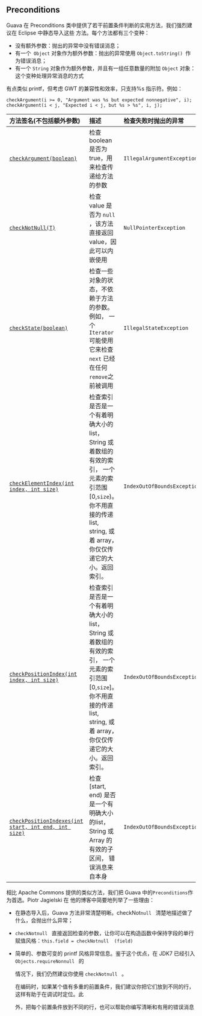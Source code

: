 ## Preconditions

Guava 在 Preconditions 类中提供了若干前置条件判断的实用方法，我们强烈建议在 Eclipse 中静态导入这些
方法。每个方法都有三个变种：



-  没有额外参数：抛出的异常中没有错误消息；
-  有一个` Object` 对象作为额外参数：抛出的异常使用 `Object.toString() `作为错误消息；
-  有一个 `String` 对象作为额外参数，并且有一组任意数量的附加 `Object` 对象：这个变种处理异常消息的方式

有点类似 printf，但考虑 GWT 的兼容性和效率，只支持%s 指示符。例如：

```
checkArgument(i >= 0, "Argument was %s but expected nonnegative", i);
checkArgument(i < j, "Expected i < j, but %s > %s", i, j);
```

| 方法签名(不包括额外参数)                            | 描述                                       | 检查失败时抛出的异常                             |
| :--------------------------------------- | :--------------------------------------- | :------------------------------------- |
| <a href='http://google.github.io/guava/releases/snapshot/api/docs/com/google/common/base/Preconditions.html#checkArgument(boolean)'><code>checkArgument(boolean)</code></a> | 检查 boolean 是否为 true，用来检查传递给方法的参数         | `IllegalArgumentException`             |
| <a href='http://google.github.io/guava/releases/snapshot/api/docs/com/google/common/base/Preconditions.html#checkNotNull(T)'><code>checkNotNull(T)</code></a> | 检查 value 是否为 `null `  ，该方法直接返回 value，因此可以内嵌使用 | `NullPointerException`                 |
| <a href='http://google.github.io/guava/releases/snapshot/api/docs/com/google/common/base/Preconditions.html#checkState(boolean)'><code>checkState(boolean)</code></a> | 检查一些对象的状态，不依赖于方法的参数。例如， 一个`Iterator`可能使用它来检查`next` 已经在任何`remove`之前被调用 | `IllegalStateException`                |
| <a href='http://google.github.io/guava/releases/snapshot/api/docs/com/google/common/base/Preconditions.html#checkElementIndex(int, int)'><code>checkElementIndex(int index, int size)</code></a> | 检查索引是否是一个有着明确大小的list，String 或着数组的有效的索引， 一个元素的索引范围[0,`size`)。你不用直接的传递list, string, 或着 array， 你仅仅传递它的大小。返回索引。 | `IndexOutOfBoundsException `           |
| <a href='http://google.github.io/guava/releases/snapshot/api/docs/com/google/common/base/Preconditions.html#checkPositionIndex(int, int)'><code>checkPositionIndex(int index, int size)</code></a> | 检查索引是否是一个有着明确大小的list，String 或着数组的有效的索引， 一个元素的索引范围[0,`size`]。你不用直接的传递list, string, 或着 array， 你仅仅传递它的大小。返回索引。 | <code>IndexOutOfBoundsException</code> |
| <a href='http://google.github.io/guava/releases/snapshot/api/docs/com/google/common/base/Preconditions.html#checkPositionIndexes(int, int, int)'><code>checkPositionIndexes(int start, int end, int size)</code></a> | 检查[start, end) 是否是一个有明确大小的list， String 或 Array 的有效的子区间， 错误消息来自本身 | <code>IndexOutOfBoundsException</code> |

相比 Apache Commons 提供的类似方法，我们把 Guava 中的` Preconditions `作为首选。Piotr Jagielski 在
他的博客中简要地列举了一些理由：

- 在静态导入后，Guava 方法非常清楚明晰。checkNot`null `   清楚地描述做了什么，会抛出什么异常；

- `checkNotnull `   直接返回检查的参数，让你可以在构造函数中保持字段的单行赋值风格：`this.field = checkNotnull  (field)`

- 简单的、参数可变的 printf 风格异常信息。鉴于这个优点，在 JDK7 已经引入 `Objects.requireNonnull `   的

  情况下，我们仍然建议你使用 `checkNotnull `  。

  在编码时，如果某个值有多重的前置条件，我们建议你把它们放到不同的行，这样有助于在调试时定位。此

  外，把每个前置条件放到不同的行，也可以帮助你编写清晰和有用的错误消息

